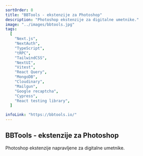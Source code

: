 ```yaml
---
sortOrder: 8
title: "BBTools - ekstenzije za Photoshop"
description: "Photoshop ekstenzije za digitalne umetnike."
image: "../images/bbtools.jpg"
tags:
  [
    "Next.js",
    "NextAuth",
    "TypeScript",
    "tRPC",
    "TailwindCSS",
    "NextUI",
    "Vitest",
    "React Query",
    "MongoDB",
    "Cloudinary",
    "Mailgun",
    "Google recaptcha",
    "Cypress",
    "React testing library",
  ]

infoLink: "https://bbtools.io/"
---
```


## BBTools - ekstenzije za Photoshop

Photoshop ekstenzije napravljene za digitalne umetnike.
